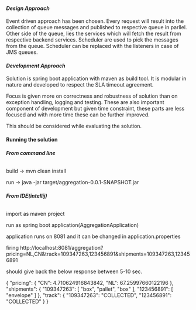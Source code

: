 #### **_Design Approach_**

Event driven approach has been chosen. Every request will result into the collection
of queue messages and published to respective queue in parllel. Other side of the queue,
lies the services which will fetch the result from respective backend services.
Scheduler are used to pick the messages from the queue. Scheduler  can be replaced with 
the listeners in case of JMS queues.

#### **_Development Approach_**

Solution is spring boot application with maven as build tool. It is modular in nature and developed
to respect the SLA timeout agreement.

Focus is given more on correctness and robustness of solution than on exception handling,
logging and testing. These are also important component of development but given
time constraint, these parts are less focused and with more time these can be further improved.

This should be considered while evaluating the solution.

#### **Running the solution**

###### **From command line**

build -> mvn clean install

run -> java -jar target/aggregation-0.0.1-SNAPSHOT.jar

###### **From IDE(intellij)**

import as maven project

run as spring boot application(AggregationApplication)

application runs on 8081 and it can be changed in application.properties

firing http://localhost:8081/aggregation?pricing=NL,CN&track=109347263,123456891&shipments=109347263,123456891

should give back the below response between 5-10 sec.

{
    "pricing": {
        "CN": 4.710624916843842,
        "NL": 67.25997660122196
    },
    "shipments": {
        "109347263": [
            "box",
            "pallet",
            "box"
        ],
        "123456891": [
            "envelope"
        ]
    },
    "track": {
        "109347263": "COLLECTED",
        "123456891": "COLLECTED"
    }
}